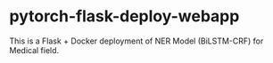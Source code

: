 # pytorch-flask-deploy-webapp
This is a Flask + Docker deployment of NER Model (BiLSTM-CRF) for Medical field.
